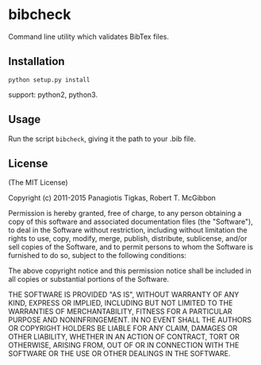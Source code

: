 bibcheck
========

Command line utility which validates BibTex files.

Installation
------------
```
python setup.py install
```
support: python2, python3.

Usage
-----
Run the script `bibcheck`, giving it the path to your .bib file.


License
-------
(The MIT License)

Copyright (c) 2011-2015 Panagiotis Tigkas, Robert T. McGibbon

Permission is hereby granted, free of charge, to any person obtaining a copy of this software and associated documentation files (the "Software"), to deal in the Software without restriction, including without limitation the rights to use, copy, modify, merge, publish, distribute, sublicense, and/or sell copies of the Software, and to permit persons to whom the Software is furnished to do so, subject to the following conditions:

The above copyright notice and this permission notice shall be included in all copies or substantial portions of the Software.

THE SOFTWARE IS PROVIDED "AS IS", WITHOUT WARRANTY OF ANY KIND, EXPRESS OR IMPLIED, INCLUDING BUT NOT LIMITED TO THE WARRANTIES OF MERCHANTABILITY, FITNESS FOR A PARTICULAR PURPOSE AND NONINFRINGEMENT. IN NO EVENT SHALL THE AUTHORS OR COPYRIGHT HOLDERS BE LIABLE FOR ANY CLAIM, DAMAGES OR OTHER LIABILITY, WHETHER IN AN ACTION OF CONTRACT, TORT OR OTHERWISE, ARISING FROM, OUT OF OR IN CONNECTION WITH THE SOFTWARE OR THE USE OR OTHER DEALINGS IN THE SOFTWARE.
